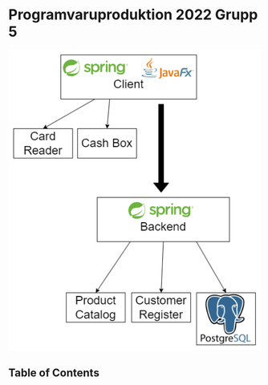 # Programvaruproduktion 2022 Grupp 5 <!-- omit in toc -->  

![System diagram](docs/diagram/pvpgrp5%20system%20diagram.png)

## Table of Contents <!-- omit in toc -->  
